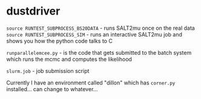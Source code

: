 # dustdriver

`source RUNTEST_SUBPROCESS_BS20DATA` - runs SALT2mu once on the real data
`source RUNTEST_SUBPROCESS_SIM` - runs an interactive SALT2mu job and shows you how the python code talks to C

`runparallelemcee.py` - is the code that gets submitted to the batch system which runs the mcmc and computes the likelihood

`slurm.job` - job submission script

Currently I have an environment called "dillon" which has `corner.py` installed... can change to whatever...

